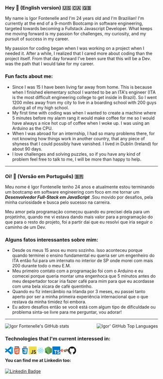### Hey 👋 (English version) :us: 🇨🇦 🇬🇧

My name is Igor Fontenelle and I'm 24 years old and I'm Brazilian! I'm currently at the end of a 9-month Bootcamp in software engineering, targeted towards becoming a Fullstack Javascript Developer. What keeps me moving forward is my passion for challenges, my curiosity, and my pursuit of success in my career.

My passion for coding began when I was working on a project when I needed it. After a while, I realized that I cared more about coding than the project itself. From that day forward I’ve been sure that this will be a Dev. was the path that I would take for my career.

### Fun facts about me:
  - Since I was 15 I have been living far away from home. This is because when I finished elementary school I wanted to be an ITA's engineer (ITA is the most difficult engineering college to get inside in Brazil). So I went 1200 miles away from my city to live in a boarding school with 200 guys during all of my high school.
  - My first time with coding was when I wanted to create a machine where 5 minutes before my alarm rang it would make coffee for me so I would have always a nice hot cup of coffee when I woke up. I was using an Arduino as the CPU.
  - When I was abroad for an internship, I had so many problems there, for not knowing how things work in another country, that any piece of shyness that I could possibly have vanished. I lived in Dublin (Ireland) for about 90 days.
  - I love challenges and solving puzzles, so if you have any kind of problem feel free to talk to me, I will be more than happy to help.

 ---------------------------------------------------------------------------------------------------------------------------------------------------------
### Oi! 👋 (Versão em Português) 🇧🇷

Meu nome é Igor Fontenelle tenho 24 anos e atualmente estou terminando um bootcamp em software engineering com foco em me tornar um ***Desenvolvedor Full-Stack em JavaScript*** .Sou movido por desafios, pela minha curiosidade e busca pelo sucesso na carreira.

Meu amor pela programação começou quando eu precisei dela para um projetinho, quando me vi estava dando mais valor para a programação do que para o resto do projeto, foi a partir dai que eu resolvi que iria seguir o caminho de um Dev.


### Alguns fatos interessantes sobre mim: 
  - Desde os meus 15 anos eu moro sozinho. Isso aconteceu porque quando terminei o ensino fundamental eu queria ser um engenheiro do ITA então fui para um internato no interior de SP onde morei com mais 200 durante todo o meu E.M.
  - Meu primeiro contato com a programação foi com o Arduino e eu comecei porque queria montar uma engenhoca que 5 minutos antes do meu despertador tocar iria fazer café para mim para que eu acordasse com uma bela xícara de café quentinho.
  - Quando eu fiz intercâmbio na Irlanda por 3 meses, eu passei tanto aperto por ser a minha primeira experiência internacional que o que restava da minha timidez foi embora.
  - Eu adoro desafios então se você está com algum tipo de dificuldade ou problema sinta-se livre para me perguntar, vou adorar!
  
 ---------------------------------------------------------------------------------------------------------------------------------------------------------- 
  ![Igor Fontenelle's GitHub stats](https://github-readme-stats.vercel.app/api?username=IgorFontenell&count_private=true&border_radius=15px) 
<img align="right" alt="Igor' GitHub Top Languages" src="https://github-readme-stats.vercel.app/api/top-langs/?username=IgorFontenell" />

### Technologies that I'm current interessed in:

<img align="left" alt="Visual Studio Code" width="26px" src="https://raw.githubusercontent.com/github/explore/80688e429a7d4ef2fca1e82350fe8e3517d3494d/topics/visual-studio-code/visual-studio-code.png" />
<img align="left" alt="HTML5" width="26px" src="https://raw.githubusercontent.com/github/explore/80688e429a7d4ef2fca1e82350fe8e3517d3494d/topics/html/html.png" />
<img align="left" alt="CSS3" width="26px" src="https://raw.githubusercontent.com/github/explore/80688e429a7d4ef2fca1e82350fe8e3517d3494d/topics/css/css.png" />
<img align="left" alt="JavaScript" width="26px" src="https://raw.githubusercontent.com/github/explore/80688e429a7d4ef2fca1e82350fe8e3517d3494d/topics/javascript/javascript.png" />
<img align="left" alt="React" width="26px" src="https://raw.githubusercontent.com/github/explore/80688e429a7d4ef2fca1e82350fe8e3517d3494d/topics/react/react.png" />
<img align="left" alt="Node.js" width="26px" src="https://raw.githubusercontent.com/github/explore/80688e429a7d4ef2fca1e82350fe8e3517d3494d/topics/nodejs/nodejs.png" />
<img align="left" alt="TypeScript" width="26px" src="https://raw.githubusercontent.com/github/explore/80688e429a7d4ef2fca1e82350fe8e3517d3494d/topics/typescript/typescript.png" />
<img align="left" alt="Git" width="26px" src="https://raw.githubusercontent.com/github/explore/80688e429a7d4ef2fca1e82350fe8e3517d3494d/topics/git/git.png" />
<img align="left" alt="GitHub" width="26px" src="https://raw.githubusercontent.com/github/explore/78df643247d429f6cc873026c0622819ad797942/topics/github/github.png" />

<br>

#### You can find me at Linkedin too:

[![Linkedin Badge](https://img.shields.io/badge/-LinkedIn-blue?style=flat-square&logo=Linkedin&logoColor=white&link=https://www.linkedin.com/in/igor-fontenelle/)](https://www.linkedin.com/in/igor-fontenelle/)
